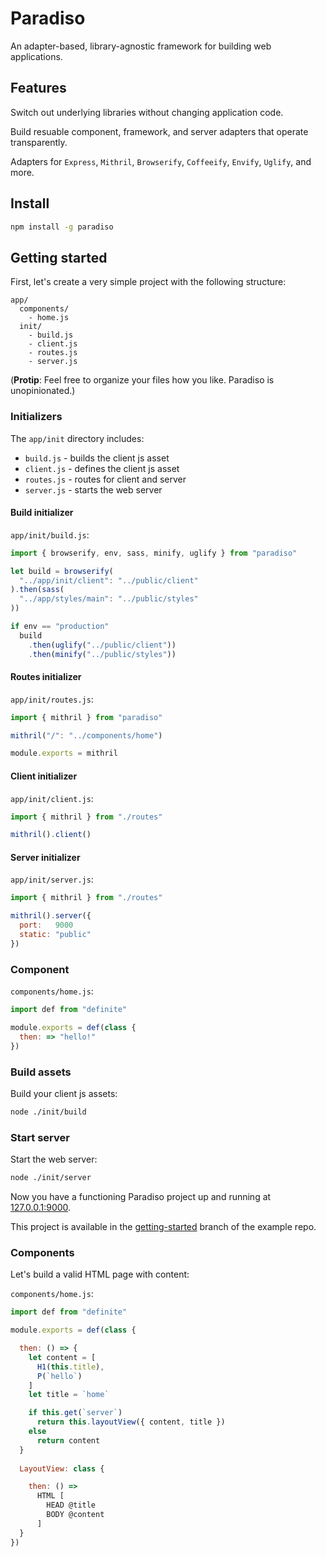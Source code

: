 # Paradiso

An adapter-based, library-agnostic framework for building web applications.

## Features

Switch out underlying libraries without changing application code.

Build resuable component, framework, and server adapters that operate transparently.

Adapters for `Express`, `Mithril`, `Browserify`, `Coffeeify`, `Envify`, `Uglify`, and more.

## Install

```bash
npm install -g paradiso
```

## Getting started

First, let's create a very simple project with the following structure:

    app/
      components/
        - home.js
      init/
        - build.js
        - client.js
        - routes.js
        - server.js

(**Protip**: Feel free to organize your files how you like. Paradiso is unopinionated.)

### Initializers

The `app/init` directory includes:
 
* `build.js` - builds the client js asset
* `client.js` - defines the client js asset
* `routes.js` - routes for client and server
* `server.js` - starts the web server

#### Build initializer

`app/init/build.js`:

```js
import { browserify, env, sass, minify, uglify } from "paradiso"

let build = browserify(
  "../app/init/client": "../public/client"
).then(sass(
  "../app/styles/main": "../public/styles"
))

if env == "production"
  build
    .then(uglify("../public/client"))
    .then(minify("../public/styles"))
```

#### Routes initializer

`app/init/routes.js`:

```js
import { mithril } from "paradiso"

mithril("/": "../components/home")

module.exports = mithril
```

#### Client initializer

`app/init/client.js`:

```js
import { mithril } from "./routes"

mithril().client()
```

#### Server initializer

`app/init/server.js`: 

```js
import { mithril } from "./routes"

mithril().server({
  port:   9000
  static: "public"
})
```

### Component

`components/home.js`:

```js
import def from "definite"

module.exports = def(class {
  then: => "hello!"
})
```

### Build assets

Build your client js assets:

```bash
node ./init/build
```

### Start server

Start the web server:

```bash
node ./init/server
```

Now you have a functioning Paradiso project up and running at [127.0.0.1:9000](http://127.0.0.1:9000).

This project is available in the [getting-started](https://github.com/invrs/paradiso-example/tree/getting-started) branch of the example repo.

### Components

Let's build a valid HTML page with content:

`components/home.js`:

```js
import def from "definite"

module.exports = def(class {

  then: () => {
    let content = [
      H1(this.title),
      P(`hello`)
    ]
    let title = `home`

    if this.get(`server`)
      return this.layoutView({ content, title })
    else
      return content
  }
  
  LayoutView: class {

    then: () =>
      HTML [
        HEAD @title
        BODY @content
      ]
  }
})
```
